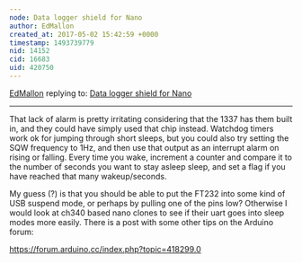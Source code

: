 ```yaml
---
node: Data logger shield for Nano
author: EdMallon
created_at: 2017-05-02 15:42:59 +0000
timestamp: 1493739779
nid: 14152
cid: 16683
uid: 420750
---
```




[EdMallon](../profile/EdMallon) replying to: [Data logger shield for Nano](../notes/cfastie/04-30-2017/data-logger-shield-for-nano)

----
That lack of alarm is pretty irritating considering that the 1337 has them built in, and they could have simply used that chip instead. Watchdog timers work ok for jumping through short sleeps, but you could also try setting the SQW frequency to 1Hz, and then use that output as an interrupt alarm on rising or falling. Every time you wake, increment a counter and compare it to the number of seconds you want to stay asleep sleep, and set a flag if you have reached that many wakeup/seconds.

My guess (?) is that you should be able to put the FT232 into some kind of USB suspend mode, or perhaps by pulling one of the pins low? Otherwise I would look at ch340 based nano clones to see if their uart goes into sleep modes more easily. There is a post with some other tips on the Arduino forum:

https://forum.arduino.cc/index.php?topic=418299.0
